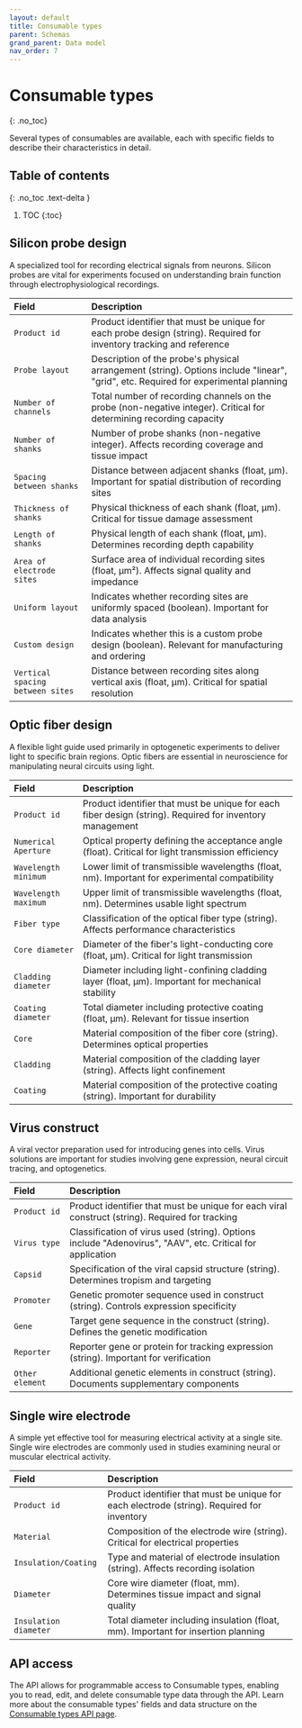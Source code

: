 ```yaml
---
layout: default
title: Consumable types
parent: Schemas
grand_parent: Data model
nav_order: 7
---
```


# Consumable types
{: .no_toc}

Several types of consumables are available, each with specific fields to describe their characteristics in detail.

## Table of contents
{: .no_toc .text-delta }

1. TOC
{:toc}

## Silicon probe design

A specialized tool for recording electrical signals from neurons. Silicon probes are vital for experiments focused on understanding brain function through electrophysiological recordings.

| Field | Description |
|:------|:------------|
| `Product id` | Product identifier that must be unique for each probe design (string). Required for inventory tracking and reference |
| `Probe layout` | Description of the probe's physical arrangement (string). Options include "linear", "grid", etc. Required for experimental planning |
| `Number of channels` | Total number of recording channels on the probe (non-negative integer). Critical for determining recording capacity |
| `Number of shanks` | Number of probe shanks (non-negative integer). Affects recording coverage and tissue impact |
| `Spacing between shanks` | Distance between adjacent shanks (float, μm). Important for spatial distribution of recording sites |
| `Thickness of shanks` | Physical thickness of each shank (float, μm). Critical for tissue damage assessment |
| `Length of shanks` | Physical length of each shank (float, μm). Determines recording depth capability |
| `Area of electrode sites` | Surface area of individual recording sites (float, μm²). Affects signal quality and impedance |
| `Uniform layout` | Indicates whether recording sites are uniformly spaced (boolean). Important for data analysis |
| `Custom design` | Indicates whether this is a custom probe design (boolean). Relevant for manufacturing and ordering |
| `Vertical spacing between sites` | Distance between recording sites along vertical axis (float, μm). Critical for spatial resolution |

## Optic fiber design

A flexible light guide used primarily in optogenetic experiments to deliver light to specific brain regions. Optic fibers are essential in neuroscience for manipulating neural circuits using light.

| Field | Description |
|:------|:------------|
| `Product id` | Product identifier that must be unique for each fiber design (string). Required for inventory management |
| `Numerical Aperture` | Optical property defining the acceptance angle (float). Critical for light transmission efficiency |
| `Wavelength minimum` | Lower limit of transmissible wavelengths (float, nm). Important for experimental compatibility |
| `Wavelength maximum` | Upper limit of transmissible wavelengths (float, nm). Determines usable light spectrum |
| `Fiber type` | Classification of the optical fiber type (string). Affects performance characteristics |
| `Core diameter` | Diameter of the fiber's light-conducting core (float, μm). Critical for light transmission |
| `Cladding diameter` | Diameter including light-confining cladding layer (float, μm). Important for mechanical stability |
| `Coating diameter` | Total diameter including protective coating (float, μm). Relevant for tissue insertion |
| `Core` | Material composition of the fiber core (string). Determines optical properties |
| `Cladding` | Material composition of the cladding layer (string). Affects light confinement |
| `Coating` | Material composition of the protective coating (string). Important for durability |

## Virus construct

A viral vector preparation used for introducing genes into cells. Virus solutions are important for studies involving gene expression, neural circuit tracing, and optogenetics.

| Field | Description |
|:------|:------------|
| `Product id` | Product identifier that must be unique for each viral construct (string). Required for tracking |
| `Virus type` | Classification of virus used (string). Options include "Adenovirus", "AAV", etc. Critical for application |
| `Capsid` | Specification of the viral capsid structure (string). Determines tropism and targeting |
| `Promoter` | Genetic promoter sequence used in construct (string). Controls expression specificity |
| `Gene` | Target gene sequence in the construct (string). Defines the genetic modification |
| `Reporter` | Reporter gene or protein for tracking expression (string). Important for verification |
| `Other element` | Additional genetic elements in construct (string). Documents supplementary components |

## Single wire electrode

A simple yet effective tool for measuring electrical activity at a single site. Single wire electrodes are commonly used in studies examining neural or muscular electrical activity.

| Field | Description |
|:------|:------------|
| `Product id` | Product identifier that must be unique for each electrode (string). Required for inventory |
| `Material` | Composition of the electrode wire (string). Critical for electrical properties |
| `Insulation/Coating` | Type and material of electrode insulation (string). Affects recording isolation |
| `Diameter` | Core wire diameter (float, mm). Determines tissue impact and signal quality |
| `Insulation diameter` | Total diameter including insulation (float, mm). Important for insertion planning |

## API access

The API allows for programmable access to Consumable types, enabling you to read, edit, and delete consumable type data through the API. Learn more about the consumable types' fields and data structure on the [Consumable types API page]({{"api/resources/consumable/"|absolute_url}}).
